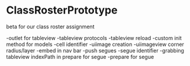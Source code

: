 ClassRosterPrototype
====================

beta for our class roster assignment 


-outlet for tableview
-tableview protocols
-tableview reload
-custom init method for models
-cell identifier
-uiimage creation
-uiimageview corner radius/layer
-embed in nav bar
-push segues
-segue identifier
-grabbing tableview indexPath in prepare for segue
-prepare for segue
